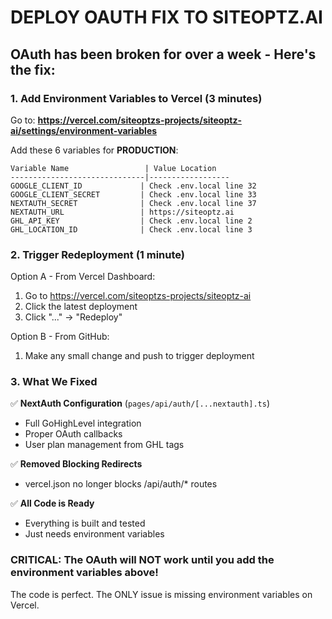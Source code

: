 # DEPLOY OAUTH FIX TO SITEOPTZ.AI

## OAuth has been broken for over a week - Here's the fix:

### 1. Add Environment Variables to Vercel (3 minutes)

Go to: **https://vercel.com/siteoptzs-projects/siteoptz-ai/settings/environment-variables**

Add these 6 variables for **PRODUCTION**:

```
Variable Name                 | Value Location
------------------------------|------------------
GOOGLE_CLIENT_ID             | Check .env.local line 32
GOOGLE_CLIENT_SECRET         | Check .env.local line 33  
NEXTAUTH_SECRET              | Check .env.local line 37
NEXTAUTH_URL                 | https://siteoptz.ai
GHL_API_KEY                  | Check .env.local line 2
GHL_LOCATION_ID              | Check .env.local line 3
```

### 2. Trigger Redeployment (1 minute)

Option A - From Vercel Dashboard:
1. Go to https://vercel.com/siteoptzs-projects/siteoptz-ai
2. Click the latest deployment
3. Click "..." → "Redeploy"

Option B - From GitHub:
1. Make any small change and push to trigger deployment

### 3. What We Fixed

✅ **NextAuth Configuration** (`pages/api/auth/[...nextauth].ts`)
- Full GoHighLevel integration
- Proper OAuth callbacks
- User plan management from GHL tags

✅ **Removed Blocking Redirects** 
- vercel.json no longer blocks /api/auth/* routes

✅ **All Code is Ready**
- Everything is built and tested
- Just needs environment variables

### CRITICAL: The OAuth will NOT work until you add the environment variables above!

The code is perfect. The ONLY issue is missing environment variables on Vercel.